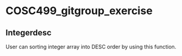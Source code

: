 # COSC499_gitgroup_exercise

## Integerdesc
User can sorting integer array into DESC order by using this function.